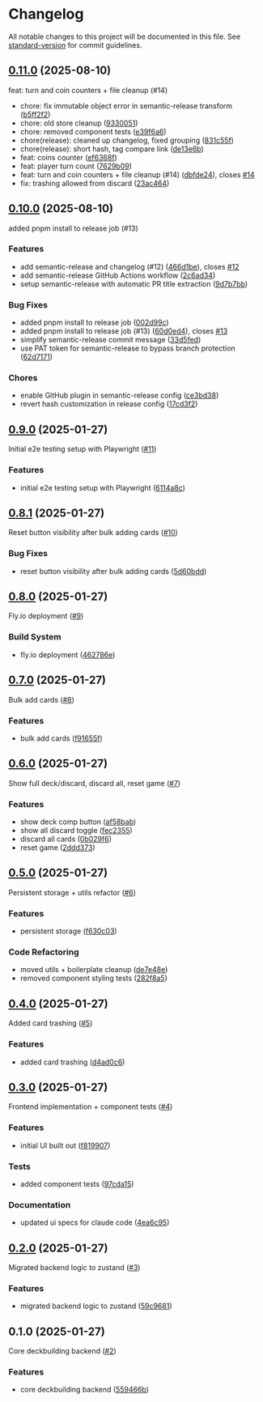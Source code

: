 # Changelog

All notable changes to this project will be documented in this file. See [standard-version](https://github.com/conventional-changelog/standard-version) for commit guidelines.

## [0.11.0]() (2025-08-10)

feat: turn and coin counters + file cleanup (#14)


* chore: fix immutable object error in semantic-release transform ([b5ff2f2](https://github.com/ryanbbrown/web-deckbuilding/commit/b5ff2f2))
* chore: old store cleanup ([9330051](https://github.com/ryanbbrown/web-deckbuilding/commit/9330051))
* chore: removed component tests ([e39f6a6](https://github.com/ryanbbrown/web-deckbuilding/commit/e39f6a6))
* chore(release): cleaned up changelog, fixed grouping ([831c55f](https://github.com/ryanbbrown/web-deckbuilding/commit/831c55f))
* chore(release): short hash, tag compare link ([de13e6b](https://github.com/ryanbbrown/web-deckbuilding/commit/de13e6b))
* feat: coins counter ([ef6368f](https://github.com/ryanbbrown/web-deckbuilding/commit/ef6368f))
* feat: player turn count ([7629b09](https://github.com/ryanbbrown/web-deckbuilding/commit/7629b09))
* feat: turn and coin counters + file cleanup (#14) ([dbfde24](https://github.com/ryanbbrown/web-deckbuilding/commit/dbfde24)), closes [#14](https://github.com/ryanbbrown/web-deckbuilding/issues/14)
* fix: trashing allowed from discard ([23ac464](https://github.com/ryanbbrown/web-deckbuilding/commit/23ac464))

## [0.10.0](https://github.com/ryanbbrown/web-deckbuilding/compare/v0.9.0...v0.10.0) (2025-08-10)

added pnpm install to release job (#13)

### Features

* add semantic-release and changelog (#12) ([466d1be](https://github.com/ryanbbrown/web-deckbuilding/commit/466d1be)), closes [#12](https://github.com/ryanbbrown/web-deckbuilding/issues/12)
* add semantic-release GitHub Actions workflow ([2c6ad34](https://github.com/ryanbbrown/web-deckbuilding/commit/2c6ad34))
* setup semantic-release with automatic PR title extraction ([9d7b7bb](https://github.com/ryanbbrown/web-deckbuilding/commit/9d7b7bb))

### Bug Fixes

* added pnpm install to release job ([002d99c](https://github.com/ryanbbrown/web-deckbuilding/commit/002d99c))
* added pnpm install to release job (#13) ([60d0ed4](https://github.com/ryanbbrown/web-deckbuilding/commit/60d0ed4)), closes [#13](https://github.com/ryanbbrown/web-deckbuilding/issues/13)
* simplify semantic-release commit message ([33d5fed](https://github.com/ryanbbrown/web-deckbuilding/commit/33d5fed))
* use PAT token for semantic-release to bypass branch protection ([62d7171](https://github.com/ryanbbrown/web-deckbuilding/commit/62d7171))

### Chores

* enable GitHub plugin in semantic-release config ([ce3bd38](https://github.com/ryanbbrown/web-deckbuilding/commit/ce3bd38))
* revert hash customization in release config ([17cd3f2](https://github.com/ryanbbrown/web-deckbuilding/commit/17cd3f2))

## [0.9.0](https://github.com/ryanbbrown/web-deckbuilding/compare/v0.8.1...v0.9.0) (2025-01-27)

Initial e2e testing setup with Playwright ([#11](https://github.com/ryanbbrown/web-deckbuilding/pull/11))

### Features

* initial e2e testing setup with Playwright ([6114a8c](https://github.com/ryanbbrown/web-deckbuilding/commit/6114a8c))

## [0.8.1](https://github.com/ryanbbrown/web-deckbuilding/compare/v0.8.0...v0.8.1) (2025-01-27)

Reset button visibility after bulk adding cards ([#10](https://github.com/ryanbbrown/web-deckbuilding/pull/10))

### Bug Fixes

* reset button visibility after bulk adding cards ([5d60bdd](https://github.com/ryanbbrown/web-deckbuilding/commit/5d60bdd))

## [0.8.0](https://github.com/ryanbbrown/web-deckbuilding/compare/v0.7.0...v0.8.0) (2025-01-27)

Fly.io deployment ([#9](https://github.com/ryanbbrown/web-deckbuilding/pull/9))

### Build System

* fly.io deployment ([462786e](https://github.com/ryanbbrown/web-deckbuilding/commit/462786e))

## [0.7.0](https://github.com/ryanbbrown/web-deckbuilding/compare/v0.6.0...v0.7.0) (2025-01-27)

Bulk add cards ([#8](https://github.com/ryanbbrown/web-deckbuilding/pull/8))

### Features

* bulk add cards ([f91655f](https://github.com/ryanbbrown/web-deckbuilding/commit/f91655f))

## [0.6.0](https://github.com/ryanbbrown/web-deckbuilding/compare/v0.5.0...v0.6.0) (2025-01-27)

Show full deck/discard, discard all, reset game ([#7](https://github.com/ryanbbrown/web-deckbuilding/pull/7))

### Features

* show deck comp button ([af58bab](https://github.com/ryanbbrown/web-deckbuilding/commit/af58bab))
* show all discard toggle ([fec2355](https://github.com/ryanbbrown/web-deckbuilding/commit/fec2355))
* discard all cards ([0b029f6](https://github.com/ryanbbrown/web-deckbuilding/commit/0b029f6))
* reset game ([2ddd373](https://github.com/ryanbbrown/web-deckbuilding/commit/2ddd373))

## [0.5.0](https://github.com/ryanbbrown/web-deckbuilding/compare/v0.4.0...v0.5.0) (2025-01-27)

Persistent storage + utils refactor ([#6](https://github.com/ryanbbrown/web-deckbuilding/pull/6))

### Features

* persistent storage ([f630c03](https://github.com/ryanbbrown/web-deckbuilding/commit/f630c03))

### Code Refactoring

* moved utils + boilerplate cleanup ([de7e48e](https://github.com/ryanbbrown/web-deckbuilding/commit/de7e48e))
* removed component styling tests ([282f8a5](https://github.com/ryanbbrown/web-deckbuilding/commit/282f8a5))

## [0.4.0](https://github.com/ryanbbrown/web-deckbuilding/compare/v0.3.0...v0.4.0) (2025-01-27)

Added card trashing ([#5](https://github.com/ryanbbrown/web-deckbuilding/pull/5))

### Features

* added card trashing ([d4ad0c6](https://github.com/ryanbbrown/web-deckbuilding/commit/d4ad0c6))

## [0.3.0](https://github.com/ryanbbrown/web-deckbuilding/compare/v0.2.0...v0.3.0) (2025-01-27)

Frontend implementation + component tests ([#4](https://github.com/ryanbbrown/web-deckbuilding/pull/4))

### Features

* initial UI built out ([f819907](https://github.com/ryanbbrown/web-deckbuilding/commit/f819907))

### Tests

* added component tests ([97cda15](https://github.com/ryanbbrown/web-deckbuilding/commit/97cda15))

### Documentation

* updated ui specs for claude code ([4ea6c95](https://github.com/ryanbbrown/web-deckbuilding/commit/4ea6c95))

## [0.2.0](https://github.com/ryanbbrown/web-deckbuilding/compare/v0.1.0...v0.2.0) (2025-01-27)

Migrated backend logic to zustand ([#3](https://github.com/ryanbbrown/web-deckbuilding/pull/3))

### Features

* migrated backend logic to zustand ([59c9681](https://github.com/ryanbbrown/web-deckbuilding/commit/59c9681))

## 0.1.0 (2025-01-27)

Core deckbuilding backend ([#2](https://github.com/ryanbbrown/web-deckbuilding/pull/2))

### Features

* core deckbuilding backend ([559466b](https://github.com/ryanbbrown/web-deckbuilding/commit/559466b))
